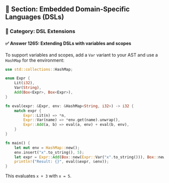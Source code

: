 ## 📘 Section: Embedded Domain-Specific Languages (DSLs)
### 🔹 Category: DSL Extensions
#### ✅ Answer 1265: Extending DSLs with variables and scopes

To support variables and scopes, add a `Var` variant to your AST and use a `HashMap` for the environment:

```rust
use std::collections::HashMap;

enum Expr {
    Lit(i32),
    Var(String),
    Add(Box<Expr>, Box<Expr>),
}

fn eval(expr: &Expr, env: &HashMap<String, i32>) -> i32 {
    match expr {
        Expr::Lit(n) => *n,
        Expr::Var(name) => *env.get(name).unwrap(),
        Expr::Add(a, b) => eval(a, env) + eval(b, env),
    }
}

fn main() {
    let mut env = HashMap::new();
    env.insert("x".to_string(), 5);
    let expr = Expr::Add(Box::new(Expr::Var("x".to_string())), Box::new(Expr::Lit(3)));
    println!("Result: {}", eval(&expr, &env));
}
```

This evaluates `x + 3` with `x = 5`.
